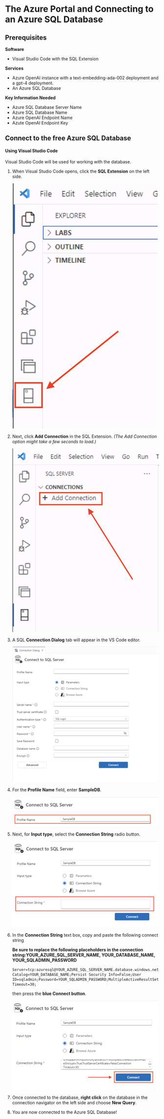# The Azure Portal and Connecting to an Azure SQL Database

## Prerequisites

**Software**
 - Visual Studio Code with the SQL Extension

**Services**
 - Azure OpenAI instance with a text-embedding-ada-002 deployment and a gpt-4 deployment.
 - An Azure SQL Database

**Key Information Needed**
 - Azure SQL Database Server Name
 - Azure SQL Database Name
 - Azure OpenAI Endpoint Name
 - Azute OpenAI Endpoint Key

## Connect to the free Azure SQL Database

#### **Using Visual Studio Code**

Visual Studio Code will be used for working with the database.

1. When Visual Studio Code opens, click the **SQL Extension** on the left side.

    ![A picture of clicking Add Connection in the SQL Extension](./media/Building%20AI-Ready%20Applications-1.png)

1. Next, click **Add Connection** in the SQL Extension. *(The Add Connection option might take a few seconds to load.)*

    ![A picture of clicking Add Connection in the SQL Extension](./media/Building%20AI-Ready%20Applications-2.png)

1. A SQL **Connection Dialog** tab will appear in the VS Code editor.

    ![A picture of the SQL Connection Dialog tab](./media/Building%20AI-Ready%20Applications-3.png)

1. For the **Profile Name** field, enter **SampleDB**.

    ![A picture of entering SampleDB in the Profile Name field](./media/Building%20AI-Ready%20Applications-4.png)

1. Next, for **Input type**, select the **Connection String** radio button.

    ![A picture of selecting the Connection String radio button for input type](./media/Building%20AI-Ready%20Applications-5.png)

1. In the **Connection String** text box, copy and paste the following connect string

    **Be sure to replace the following placeholders in the connection string:YOUR_AZURE_SQL_SERVER_NAME, YOUR_DATABASE_NAME, YOUR_SQLADMIN_PASSWORD** 

    ```
    Server=tcp:azuresql@YOUR_AZURE_SQL_SERVER_NAME.database.windows.net,1433;Initial Catalog=YOUR_DATABASE_NAME;Persist Security Info=False;User ID=sqladmin;Password=YOUR_SQLADMIN_PASSWORD;MultipleActiveResultSets=False;Encrypt=True;TrustServerCertificate=False;Connection Timeout=30;
    ```

    then press the **blue Connect button**.

    
    ![A picture of the connection string text box](./media/Building%20AI-Ready%20Applications-6.png)

1. Once connected to the database, **right click** on the database in the connection navigator on the left side and choose **New Query**.

    
1. You are now connected to the Azure SQL Database!
